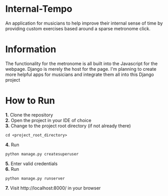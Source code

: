 # Internal-Tempo
An application for musicians to help improve their internal sense of time by providing custom exercises based around a sparse metronome click.

# Information
The functionality for the metronome is all built into the Javascript for the webpage. Django is merely the host for the page.
I'm planning to create more helpful apps for musicians and integrate them all into this Django project

# How to Run
__1.__ Clone the repository </br>
__2.__ Open the project in your IDE of choice</br>
__3.__ Change to the project root directory (if not already there)
```
cd <project_root_directory>
```
__4.__ Run 
```
python manage.py createsuperuser
``` 
__5.__ Enter valid credentials </br>
__6.__ Run 
```
python manage.py runserver
```
__7.__ Visit http://localhost:8000/ in your browser </br>
